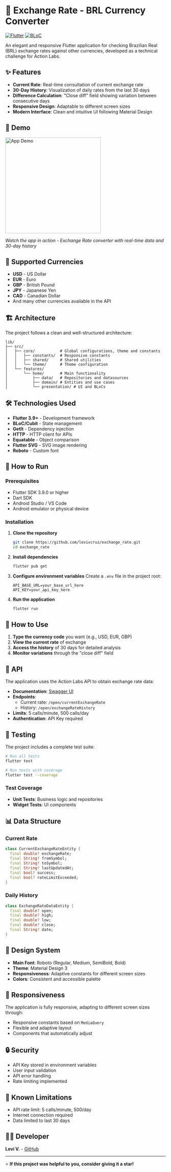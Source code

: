 # 💱 Exchange Rate - BRL Currency Converter

[![Flutter](https://img.shields.io/badge/Flutter-3.9+-blue.svg)](https://flutter.dev/)
[![BLoC](https://img.shields.io/badge/BLoC-9.1.1-green.svg)](https://bloclibrary.dev/)

An elegant and responsive Flutter application for checking Brazilian Real (BRL) exchange rates against other currencies, developed as a technical challenge for Action Labs.

## ✨ Features

- **Current Rate**: Real-time consultation of current exchange rate
- **30-Day History**: Visualization of daily rates from the last 30 days
- **Difference Calculation**: "Close diff" field showing variation between consecutive days
- **Responsive Design**: Adaptable to different screen sizes
- **Modern Interface**: Clean and intuitive UI following Material Design

## 🎥 Demo

<img src="assets/demo.gif" width="300" alt="App Demo" />

*Watch the app in action - Exchange Rate converter with real-time data and 30-day history*

## 🎯 Supported Currencies

- **USD** - US Dollar
- **EUR** - Euro
- **GBP** - British Pound
- **JPY** - Japanese Yen
- **CAD** - Canadian Dollar
- And many other currencies available in the API

## 🏗️ Architecture

The project follows a clean and well-structured architecture:

```
lib/
├── src/
│   ├── core/           # Global configurations, theme and constants
│   │   ├── constants/  # Responsive constants
│   │   ├── shared/     # Shared utilities
│   │   └── theme/      # Theme configuration
│   └── features/
│       └── home/       # Main functionality
│           ├── data/   # Repositories and datasources
│           ├── domain/ # Entities and use cases
│           └── presentation/ # UI and BLoCs
```

## 🛠️ Technologies Used

- **Flutter 3.9+** - Development framework
- **BLoC/Cubit** - State management
- **GetIt** - Dependency injection
- **HTTP** - HTTP client for APIs
- **Equatable** - Object comparison
- **Flutter SVG** - SVG image rendering
- **Roboto** - Custom font

## 🚀 How to Run

### Prerequisites

- Flutter SDK 3.9.0 or higher
- Dart SDK
- Android Studio / VS Code
- Android emulator or physical device

### Installation

1. **Clone the repository**

   ```bash
   git clone https://github.com/levivcruz/exchange_rate.git
   cd exchange_rate
   ```

2. **Install dependencies**

   ```bash
   flutter pub get
   ```

3. **Configure environment variables**
   Create a `.env` file in the project root:

   ```env
   API_BASE_URL=your_base_url_here
   API_KEY=your_api_key_here
   ```

4. **Run the application**

   ```bash
   flutter run
   ```

## 📱 How to Use

1. **Type the currency code** you want (e.g., USD, EUR, GBP)
2. **View the current rate** of exchange
3. **Access the history** of 30 days for detailed analysis
4. **Monitor variations** through the "close diff" field

## 🔌 API

The application uses the Action Labs API to obtain exchange rate data:

- **Documentation**: [Swagger UI](https://api-brl-exchange.actionlabs.com.br/api/1.0/swagger-ui.html)
- **Endpoints**:
  - Current rate: `/open/currentExchangeRate`
  - History: `/open/exchangeRateHistory`
- **Limits**: 5 calls/minute, 500 calls/day
- **Authentication**: API Key required

## 🧪 Testing

The project includes a complete test suite:

```bash
# Run all tests
flutter test

# Run tests with coverage
flutter test --coverage
```

### Test Coverage

- **Unit Tests**: Business logic and repositories
- **Widget Tests**: UI components

## 📊 Data Structure

### Current Rate

```dart
class CurrentExchangeRateEntity {
  final double? exchangeRate;
  final String? fromSymbol;
  final String? toSymbol;
  final String? lastUpdatedAt;
  final bool? success;
  final bool? rateLimitExceeded;
}
```

### Daily History

```dart
class ExchangeRateDataEntity {
  final double? open;
  final double? high;
  final double? low;
  final double? close;
  final String? date;
}
```

## 🎨 Design System

- **Main Font**: Roboto (Regular, Medium, SemiBold, Bold)
- **Theme**: Material Design 3
- **Responsiveness**: Adaptive constants for different screen sizes
- **Colors**: Consistent and accessible palette

## 📱 Responsiveness

The application is fully responsive, adapting to different screen sizes through:

- Responsive constants based on `MediaQuery`
- Flexible and adaptive layout
- Components that automatically adjust

## 🔒 Security

- API Key stored in environment variables
- User input validation
- API error handling
- Rate limiting implemented

## 🚧 Known Limitations

- API rate limit: 5 calls/minute, 500/day
- Internet connection required
- Data limited to last 30 days

## 👨‍💻 Developer

**Levi V.** - [GitHub](https://github.com/levivcruz)

---

⭐ **If this project was helpful to you, consider giving it a star!**

